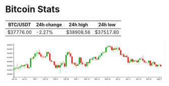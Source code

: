 # Bitcoin Stats

BTC/USDT|24h change|24h high|24h low|
|---|---|---|---|
|$37776.00|-2.27%|$38908.56|$37517.80|

<img src="./chart.svg">
